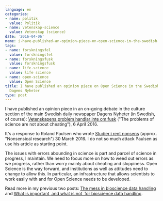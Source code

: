 ```yaml
---
language: en
categories:
- name: politik
  value: Politik
- name: vetenskap-science
  value: Vetenskap (science)
date: '2016-04-06'
name: i-have-published-an-opinion-piece-on-open-science-in-the-swedish-newspaper-dagens-nyheter
tags:
- name: forskningsfel
  value: forskningsfel
- name: forskningsfusk
  value: forskningsfusk
- name: life-science
  value: life science
- name: open-science
  value: Open Science
title: I have published an opinion piece on Open Science in the Swedish newspaper
  Dagens Nyheter
type: post
---
```

I have published an opinion piece in an on-going debate in the culture section of the main Swedish daily newspaper Dagens Nyheter (in Swedish, of course): [Vetenskapens problem handlar inte om fusk](http://www.dn.se/kultur-noje/kulturdebatt/vetenskapens-problem-handlar-inte-om-fusk/) ("The problems of science are not about cheating"), 6 April 2016.

It's a response to Roland Paulsen who wrote [Studier i rent nonsens](http://www.dn.se/kultur-noje/kulturdebatt/studier-i-rent-nonsens/) (approx. "Nonsensical research") 30 March 2016. I do not so much attack Paulsen as use his article as starting point.

The issues with errors abounding in science is part and parcel of science in progress, I maintain. We need to focus more on how to weed out errors as we progress, rather than worry mainly about cheating and sloppiness. Open Science is the way forward, and institutions as well as attitudes need to change to allow this. In particular, an infrastructure that allows scientists to work easily with and for Open Science needs to be developed.

Read more in my previous two posts: [The mess in bioscience data handling](/2016/04/02/the-mess-in-bioscience-data-handling/) and [What is important, and what is not, for bioscience data handling](/2016/04/04/what-is-important-and-what-is-not-for-bioscience-data-handling/).

